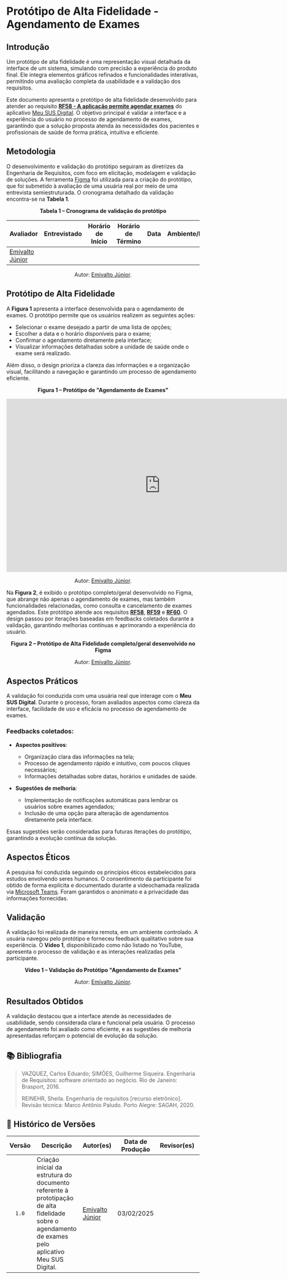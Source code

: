 # Protótipo de Alta Fidelidade - Agendamento de Exames

## Introdução

Um protótipo de alta fidelidade é uma representação visual detalhada da interface de um sistema, simulando com precisão a experiência do produto final. Ele integra elementos gráficos refinados e funcionalidades interativas, permitindo uma avaliação completa da usabilidade e a validação dos requisitos. 

Este documento apresenta o protótipo de alta fidelidade desenvolvido para atender ao requisito [**RF58 - A aplicação permite agendar exames**](https://requisitos-de-software.github.io/2024.2-MeuSUSDigital/elicitacao/requisitos-elicitados/#RF58) do aplicativo [Meu SUS Digital](https://meususdigital.saude.gov.br/). O objetivo principal é validar a interface e a experiência do usuário no processo de agendamento de exames, garantindo que a solução proposta atenda às necessidades dos pacientes e profissionais de saúde de forma prática, intuitiva e eficiente.

## Metodologia

O desenvolvimento e validação do protótipo seguiram as diretrizes da Engenharia de Requisitos, com foco em elicitação, modelagem e validação de soluções. A ferramenta [Figma](https://www.figma.com) foi utilizada para a criação do protótipo, que foi submetido à avaliação de uma usuária real por meio de uma entrevista semiestruturada. O cronograma detalhado da validação encontra-se na **Tabela 1**.

<div align="center">
    <p><strong>Tabela 1 – Cronograma de validação do protótipo</strong></p>
</div>

<center>

| Avaliador | Entrevistado | Horário de Início | Horário de Término | Data | Ambiente/Local | 
| --------- | ------------ | :---------------: | :----------------: | :--: | -------------- |
| [Emivalto Júnior](https://github.com/EmivaltoJrr) |  |  |   |   |   |

</center>

<div align="center">
    <p>Autor: <a href="https://github.com/EmivaltoJrr">Emivalto Júnior</a>.</p>
</div>

## Protótipo de Alta Fidelidade

A **Figura 1** apresenta a interface desenvolvida para o agendamento de exames. O protótipo permite que os usuários realizem as seguintes ações:

- Selecionar o exame desejado a partir de uma lista de opções;
- Escolher a data e o horário disponíveis para o exame;
- Confirmar o agendamento diretamente pela interface;
- Visualizar informações detalhadas sobre a unidade de saúde onde o exame será realizado.

Além disso, o design prioriza a clareza das informações e a organização visual, facilitando a navegação e garantindo um processo de agendamento eficiente.

<div align="center">
    <p><strong>Figura 1 – Protótipo de "Agendamento de Exames"</strong></p>
</div>

<center>

<iframe style="border: 1px solid rgba(0, 0, 0, 0.1);" width="800" height="450" src="https://embed.figma.com/proto/q4EKDnwJa17HsRN1v6hezz/Untitled?page-id=0%3A1&node-id=23-29&p=f&viewport=1576%2C453%2C0.15&scaling=scale-down&content-scaling=fixed&starting-point-node-id=23%3A29&embed-host=share" allowfullscreen></iframe>

</center>

<div align="center">
    <p>Autor: <a href="https://github.com/EmivaltoJrr">Emivalto Júnior</a>.</p>
</div>

Na **Figura 2**, é exibido o protótipo completo/geral desenvolvido no Figma, que abrange não apenas o agendamento de exames, mas também funcionalidades relacionadas, como consulta e cancelamento de exames agendados. Este protótipo atende aos requisitos [**RF58**](https://requisitos-de-software.github.io/2024.2-MeuSUSDigital/elicitacao/requisitos-elicitados/#RF58), [**RF59**](https://requisitos-de-software.github.io/2024.2-MeuSUSDigital/elicitacao/requisitos-elicitados/#RF59) e [**RF60**](https://requisitos-de-software.github.io/2024.2-MeuSUSDigital/elicitacao/requisitos-elicitados/#RF60). O design passou por iterações baseadas em feedbacks coletados durante a validação, garantindo melhorias contínuas e aprimorando a experiência do usuário.

<div align="center">
    <p><strong>Figura 2 – Protótipo de Alta Fidelidade completo/geral desenvolvido no Figma</strong></p>
</div>

<center>



</center>

<div align="center">
    <p>Autor: <a href="https://github.com/EmivaltoJrr">Emivalto Júnior</a>.</p>
</div>

## Aspectos Práticos

A validação foi conduzida com uma usuária real que interage com o **Meu SUS Digital**. Durante o processo, foram avaliados aspectos como clareza da interface, facilidade de uso e eficácia no processo de agendamento de exames. 

### Feedbacks coletados:
- **Aspectos positivos**:
  - Organização clara das informações na tela;
  - Processo de agendamento rápido e intuitivo, com poucos cliques necessários;
  - Informações detalhadas sobre datas, horários e unidades de saúde.

- **Sugestões de melhoria**:
  - Implementação de notificações automáticas para lembrar os usuários sobre exames agendados;
  - Inclusão de uma opção para alteração de agendamentos diretamente pela interface.

Essas sugestões serão consideradas para futuras iterações do protótipo, garantindo a evolução contínua da solução.

## Aspectos Éticos

A pesquisa foi conduzida seguindo os princípios éticos estabelecidos para estudos envolvendo seres humanos. O consentimento da participante foi obtido de forma explícita e documentado durante a videochamada realizada via [Microsoft Teams](https://teams.microsoft.com/). Foram garantidos o anonimato e a privacidade das informações fornecidas.

## Validação

A validação foi realizada de maneira remota, em um ambiente controlado. A usuária navegou pelo protótipo e forneceu feedback qualitativo sobre sua experiência. O **Vídeo 1**, disponibilizado como não listado no YouTube, apresenta o processo de validação e as interações realizadas pela participante.

<div align="center">
    <p><strong>Vídeo 1 – Validação do Protótipo "Agendamento de Exames"</strong></p>
</div>

<center>



</center>

<div align="center">
    <p>Autor: <a href="https://github.com/EmivaltoJrr">Emivalto Júnior</a>.</p>
</div>

## Resultados Obtidos

A validação destacou que a interface atende às necessidades de usabilidade, sendo considerada clara e funcional pela usuária. O processo de agendamento foi avaliado como eficiente, e as sugestões de melhoria apresentadas reforçam o potencial de evolução da solução.

## 📚 Bibliografia

> VAZQUEZ, Carlos Eduardo; SIMÕES, Guilherme Siqueira. Engenharia de Requisitos: software orientado ao negócio. Rio de Janeiro: Brasport, 2016.
>
> REINEHR, Sheila. Engenharia de requisitos [recurso eletrônico]. Revisão técnica: Marco Antônio Paludo. Porto Alegre: SAGAH, 2020.

## 📑 Histórico de Versões

| Versão | Descrição | Autor(es) | Data de Produção | Revisor(es) | Data de Revisão | 
| :----: | --------- | --------- | :--------------: | ----------- | :-------------: |
| `1.0`  | Criação inicial da estrutura do documento referente à prototipação de alta fidelidade sobre o agendamento de exames pelo aplicativo Meu SUS Digital. | [Emivalto Júnior](https://github.com/EmivaltoJrr) | 03/02/2025 |  |  |


